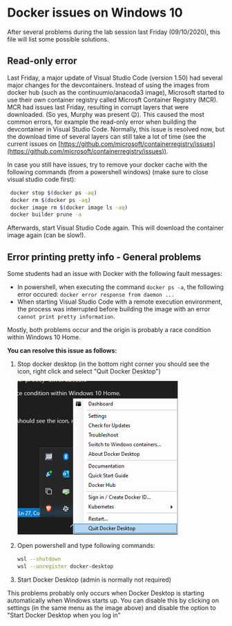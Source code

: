 # Docker issues on Windows 10  

After several problems during the lab session last Friday (09/10/2020), this file will list some possible solutions.

## Read-only error 

Last Friday, a major update of Visual Studio Code (version 1.50) had several major changes for the devcontainers. Instead of using the images from docker hub (such as the continuumio/anacoda3 image), Microsoft started to use their own container registry called Microsft Container Registry (MCR). MCR had issues last Friday, resulting in corrupt layers that were downloaded. (So yes, Murphy was present :wink:). This caused the most common errors, for example the read-only error when building the devcontainer in Visual Studio Code. Normally, this issue is resolved now, but the download time of several layers can still take a lot of time (see the current issues on [https://github.com/microsoft/containerregistry/issues](https://github.com/microsoft/containerregistry/issues)).

In case you still have issues, try to remove your docker cache with the following commands (from a powershell windows) (make sure to close visual studio code first):

```bash
 docker stop $(docker ps -aq)
 docker rm $(docker ps -aq)
 docker image rm $(docker image ls -aq)
 docker builder prune -a
```
Afterwards, start Visual Studio Code again. This will download the container image again (can be slow!).

## Error printing pretty info - General problems
Some students had an issue with Docker with the following fault messages:
* In powershell, when executing the command `docker ps -a`, the following error occured: `docker error response from daemon ...`
* When starting Visual Studio Code with a remote execution environment, the process was interrupted before building the image with an error `cannot print pretty information`.

Mostly, both problems occur and the origin is probably a race condition within Windows 10 Home.

**You can resolve this issue as follows:**
1. Stop docker desktop (in the bottom right corner you should see the icon, right click and select "Quit Docker Desktop")

   ![quit_docker](img/quit_docker.png)

2. Open powershell and type following commands:

   ```bash
   wsl --shutdown
   wsl --unregister docker-desktop
   ```

3. Start Docker Desktop (admin is normally not required)

This problems probably only occurs when Docker Desktop is starting automatically when Windows starts up. You can disable this by clicking on settings (in the same menu as the image above) and disable the option to "Start Docker Desktop when you log in"

